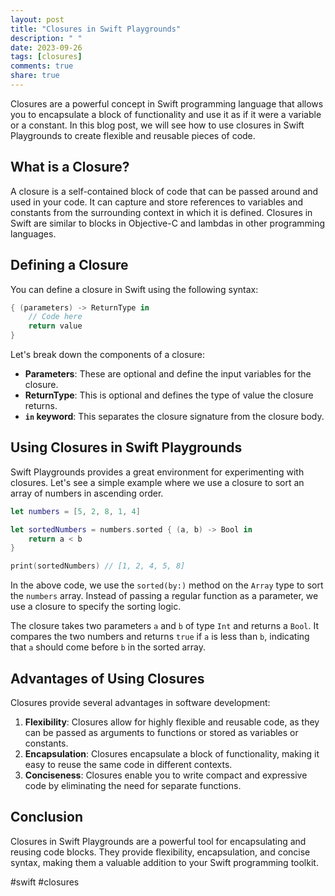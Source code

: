 ```yaml
---
layout: post
title: "Closures in Swift Playgrounds"
description: " "
date: 2023-09-26
tags: [closures]
comments: true
share: true
---
```


Closures are a powerful concept in Swift programming language that allows you to encapsulate a block of functionality and use it as if it were a variable or a constant. In this blog post, we will see how to use closures in Swift Playgrounds to create flexible and reusable pieces of code.

## What is a Closure?

A closure is a self-contained block of code that can be passed around and used in your code. It can capture and store references to variables and constants from the surrounding context in which it is defined. Closures in Swift are similar to blocks in Objective-C and lambdas in other programming languages.

## Defining a Closure

You can define a closure in Swift using the following syntax:

```swift
{ (parameters) -> ReturnType in
    // Code here
    return value
}
```

Let's break down the components of a closure:

- **Parameters**: These are optional and define the input variables for the closure.
- **ReturnType**: This is optional and defines the type of value the closure returns.
- **`in` keyword**: This separates the closure signature from the closure body.

## Using Closures in Swift Playgrounds

Swift Playgrounds provides a great environment for experimenting with closures. Let's see a simple example where we use a closure to sort an array of numbers in ascending order.

```swift
let numbers = [5, 2, 8, 1, 4]

let sortedNumbers = numbers.sorted { (a, b) -> Bool in
    return a < b
}

print(sortedNumbers) // [1, 2, 4, 5, 8]
```

In the above code, we use the `sorted(by:)` method on the `Array` type to sort the `numbers` array. Instead of passing a regular function as a parameter, we use a closure to specify the sorting logic.

The closure takes two parameters `a` and `b` of type `Int` and returns a `Bool`. It compares the two numbers and returns `true` if `a` is less than `b`, indicating that `a` should come before `b` in the sorted array.

## Advantages of Using Closures

Closures provide several advantages in software development:

1. **Flexibility**: Closures allow for highly flexible and reusable code, as they can be passed as arguments to functions or stored as variables or constants.
2. **Encapsulation**: Closures encapsulate a block of functionality, making it easy to reuse the same code in different contexts.
3. **Conciseness**: Closures enable you to write compact and expressive code by eliminating the need for separate functions.

## Conclusion

Closures in Swift Playgrounds are a powerful tool for encapsulating and reusing code blocks. They provide flexibility, encapsulation, and concise syntax, making them a valuable addition to your Swift programming toolkit.

#swift #closures